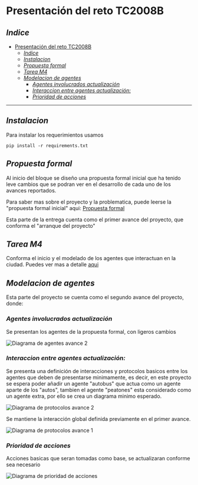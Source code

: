 # Presentación del reto TC2008B 
## _Indice_ 
- [Presentación del reto TC2008B](#presentación-del-reto-tc2008b)
  - [_Indice_](#indice)
  - [_Instalacion_](#instalacion)
  - [_Propuesta formal_](#propuesta-formal)
  - [_Tarea M4_](#tarea-m4)
  - [_Modelacion de agentes_](#modelacion-de-agentes)
    - [_Agentes involucrados actualización_](#agentes-involucrados-actualización)
    - [_Interaccion entre agentes actualización:_](#interaccion-entre-agentes-actualización)
    - [_Prioridad de acciones_](#prioridad-de-acciones)

--- 
## _Instalacion_
Para instalar los requerimientos usamos

    pip install -r requirements.txt
## _Propuesta formal_ 

Al inicio del bloque se diseño una propuesta formal inicial que ha tenido leve cambios que se podran ver en el desarrollo de cada uno de los avances reportados. 

Para saber mas sobre el proyecto y la problematica, puede leerse la "propuesta formal inicial" aqui: [Propuesta formal](https://github.com/ivalani/Project-Multiagentes/blob/main/Arranque_de_proyecto/propuesta.md)

Esta parte de la entrega cuenta como el primer avance del proyecto, que conforma el "arranque del proyecto" 

## _Tarea M4_ 
Conforma el inicio y el modelado de los agentes que interactuan en la ciudad. 
Puedes ver mas a detalle [aqui](https://github.com/ivalani/Project-Multiagentes/blob/main/Arranque_de_proyecto/propuesta.md)

## _Modelacion de agentes_ 
Esta parte del proyecto se cuenta como el segundo avance del proyecto, donde: 

### _Agentes involucrados actualización_
Se presentan los agentes de la propuesta formal, con ligeros cambios

![Diagrama de agentes avance 2](Documents/agentes.drawio.png)

### _Interaccion entre agentes actualización:_

Se presenta una definición de interacciones y protocolos basicos entre los agentes que deben de presentarse minimamente, es decir, en este proyecto se espera poder añadir un agente "autobus" que actua como un agente aparte de los "autos", tambien el agente "peatones" esta considerado como un agente extra, por ello se crea un diagrama minimo esperado. 

![Diagrama de protocolos avance 2](Documents/basic-protocols.drawio.png)

Se mantiene la interacción global definida previamente en el primer avance. 

![Diagrama de protocolos avance 1](/Arranque_de_proyecto/Diagramas/protocolos.png)

### _Prioridad de acciones_ 

Acciones basicas que seran tomadas como base, se actualizaran conforme sea necesario

![Diagrama de prioridad de acciones](Documents/priorityDiagram.drawio.png)
